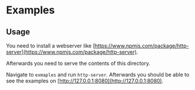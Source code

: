 # Examples

## Usage

You need to install a webserver like [https://www.npmjs.com/package/http-server](https://www.npmjs.com/package/http-server).

Afterwards you need to serve the contents of this directory.

Navigate to `exmaples` and run `http-server`. Afterwards you should be able to see the examples on [http://127.0.0.1:8080](http://127.0.0.1:8080).

